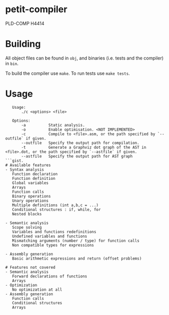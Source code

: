 # petit-compiler
PLD-COMP H4414

# Building
All object files can be found in `obj`, and binaries (i.e. tests and the compiler) in `bin`.


To build the compiler use `make`.
To run tests use `make tests`.


# Usage
```
   Usage:
       ./c <options> <file>

   Options:
       -a          Static analysis.
       -o          Enable optimisation. <NOT IMPLEMENTED>
       -c          Compile to <file>.asm, or the path specified by `--outfile` if given.
       --outfile   Specify the output path for compilation.
       -t          Generate a Graphviz dot graph of the AST in <file>.dot, or the path specified by `--astfile` if given.
       --astfile   Specify the output path for AST graph
```gist.
# Available features
- Syntax analysis
   Function declaration
   Function definition
   Global variables
   Arrays
   Function calls
   Binary operations
   Unary operations
   Multiple definitions (int a,b,c = ...)
   Conditional structures : if, while, for
   Nested blocks
   
- Semantic analysis
   Scope solving
   Variables and functions redefinitions
   Undefined variables and functions
   Mismatching arguments (number / type) for function calls
   Non compatible types for expressions
   
- Assembly generation
   Basic arithmetic expressions and return (offset problems)
   
# Features not covered
- Semantic analysis
   Forward declarations of functions
   Arrays
- Optimization
   No optimization at all
- Assembly generation
   Function calls
   Conditional structures
   Arrays
